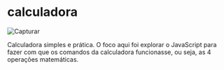 # calculadora
![Capturar](https://user-images.githubusercontent.com/85266039/130484685-eb37f8ea-bb00-4e07-9cce-f8e50c812e1d.PNG)

Calculadora simples e prática. O foco aqui foi explorar o JavaScript para fazer com que os comandos da calculadora funcionasse, ou seja, as 4 operações matemáticas. 
